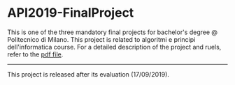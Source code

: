 # API2019-FinalProject

This is one of the three mandatory final projects for bachelor's degree @ Politecnico di Milano.
This project is related to algoritmi e principi dell'informatica course.
For a detailed description of the project and ruels, refer to the [pdf file](https://github.com/Vogs27/API2019-FinalProject/blob/master/ProvaFinale2019.pdf).

___
This project is released after its evaluation (17/09/2019).

